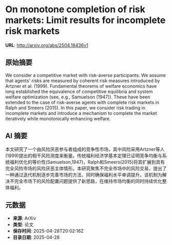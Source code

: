 # On monotone completion of risk markets: Limit results for incomplete risk markets

**URL**: http://arxiv.org/abs/2504.18436v1

## 原始摘要

We consider a competitive market with risk-averse participants. We assume
that agents' risks are measured by coherent risk measures introduced by Artzner
et al. (1999). Fundamental theorems of welfare economics have long established
the equivalence of competitive equilibria and system welfare optimization (see,
e.g., Samuelson (1947)). These have been extended to the case of risk-averse
agents with complete risk markets in Ralph and Smeers (2015). In this paper, we
consider risk trading in incomplete markets and introduce a mechanism to
complete the market iteratively while monotonically enhancing welfare.


## AI 摘要

本文研究了一个由风险厌恶参与者组成的竞争性市场，其中风险采用Artzner等人(1999)提出的相干风险测度来衡量。传统福利经济学基本定理已证明竞争均衡与系统福利优化的等价性(Samuelson,1947)，Ralph和Smeers(2015)将其扩展到具有完全风险市场的风险厌恶主体情形。本研究聚焦不完全市场中的风险交易，提出了一种通过迭代机制逐步完善市场的方法，同时确保福利水平单调提升。该机制为解决不完全市场下的风险配置问题提供了新思路，在维持市场均衡的同时持续优化整体福利。

## 元数据

- **来源**: ArXiv
- **类型**: 论文
- **保存时间**: 2025-04-28T20:02:16Z
- **目录日期**: 2025-04-28
